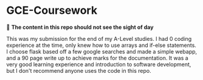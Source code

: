 # GCE-Coursework

🛑
**The content in this repo should not see the sight of day**


This was my submission for the end of my A-Level studies. I had 0 coding experience at the time, only knew how to use arrays and if-else statements. I choose flask based off a few google searches and made a simple webapp, and a 90 page write up to achieve marks for the documentation. It was a very good learning experience and introduction to software development, but I don't recommend anyone uses the code in this repo. 
